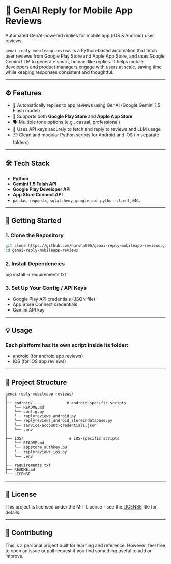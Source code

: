 # 🤖 GenAI Reply for Mobile App Reviews

Automated GenAI-powered replies for mobile app (iOS & Android) user reviews.

`genai-reply-mobileapp-reviews` is a Python-based automation that fetch user reviews from Google Play Store and Apple App Store, and uses Google Gemini LLM to generate smart, human-like replies. It helps mobile developers and product managers engage with users at scale, saving time while keeping responses consistent and thoughtful.

---

## ⚙️ Features

- 🔁 Automatically replies to app reviews using GenAI (Google Gemini 1.5 Flash model)
- 📱 Supports both **Google Play Store** and **Apple App Store**
- 🗣️ Multiple tone options (e.g., casual, professional)
- 🔐 Uses API keys securely to fetch and reply to reviews and LLM usage
- 📦 Clean and modular Python scripts for Android and iOS (in separate folders)

---

## 🛠️ Tech Stack

- **Python**
- **Gemini 1.5 Falsh API**
- **Google Play Developer API**
- **App Store Connect API**
- `pandas`, `requests`, `sqlalchemy`, `google-api-python-client`, etc.

---

## 🚀 Getting Started

### 1. Clone the Repository  
```bash
git clone https://github.com/harsha905/genai-reply-mobileapp-reviews.git
cd genai-reply-mobileapp-reviews
```
### 2. Install Dependencies
pip install -r requirements.txt

### 3. Set Up Your Config / API Keys
- Google Play API credentials (JSON file)
- App Store Connect credentials
- Gemini API key

---

## 💡 Usage
### Each platform has its own script inside its folder:
- android (for android app reviews)
- iOS (for iOS app reviews)

---

## 📂 Project Structure
```
genai-reply-mobileapp-reviews/
│
├── android/               # android-specific scripts       
│   └── README.md
│   └── config.py
│   └── replyreviews_android.py
│   └── replyreviews_android_storeindatabase.py
│   └── service-account-credentials.json
│   └── .env
│
├── iOS/                    # iOS-specific scripts
│   └── README.md
│   └── appstore_authkey.p8
│   └── replyreviews_ios.py
│   └── .env
│
├── requirements.txt
├── README.md
└── LICENSE
```
---

## 📄 License
This project is licensed under the MIT License - see the [LICENSE](LICENSE) file for details.

---

## 🙌 Contributing
This is a personal project built for learning and reference. However, feel free to open an issue or pull request if you find something useful to add or improve.
